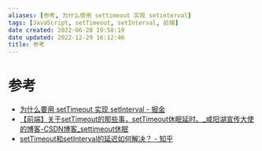 ```yaml
---
aliases: [参考, 为什么使用 settimeout 实现 setinterval]
tags: [JavaScript, setTimeout, setInterval, 前端]
date created: 2022-06-20 19:58:19
date updated: 2022-12-29 16:12:46
title: 参考
---
```


# 参考

- [为什么要用 setTimeout 实现 setInterval - 掘金](https://juejin.cn/post/6994969893141479454)
- [【前端】关于setTimeout的那些事，setTimeout休眠延时。_咸阳湖宣传大使的博客-CSDN博客_settimeout休眠](https://blog.csdn.net/weixin_44201257/article/details/123196921)
- [setTimeout和setInterval的延迟如何解决？ - 知乎](https://www.zhihu.com/question/29648365/answer/1194944860)
